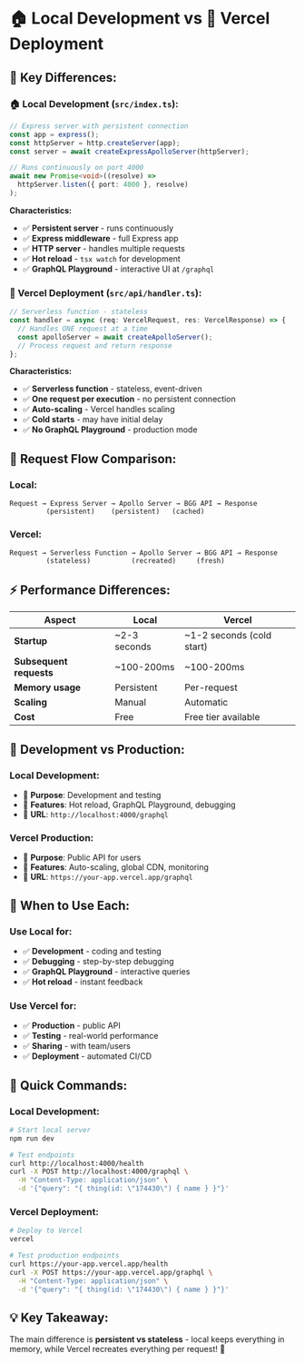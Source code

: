 # 🏠 **Local Development vs 🚀 Vercel Deployment**

## 🔄 **Key Differences:**

### **🏠 Local Development (`src/index.ts`):**
```typescript
// Express server with persistent connection
const app = express();
const httpServer = http.createServer(app);
const server = await createExpressApolloServer(httpServer);

// Runs continuously on port 4000
await new Promise<void>((resolve) => 
  httpServer.listen({ port: 4000 }, resolve)
);
```

**Characteristics:**
- ✅ **Persistent server** - runs continuously
- ✅ **Express middleware** - full Express app
- ✅ **HTTP server** - handles multiple requests
- ✅ **Hot reload** - `tsx watch` for development
- ✅ **GraphQL Playground** - interactive UI at `/graphql`

### **🚀 Vercel Deployment (`src/api/handler.ts`):**
```typescript
// Serverless function - stateless
const handler = async (req: VercelRequest, res: VercelResponse) => {
  // Handles ONE request at a time
  const apolloServer = await createApolloServer();
  // Process request and return response
};
```

**Characteristics:**
- ✅ **Serverless function** - stateless, event-driven
- ✅ **One request per execution** - no persistent connection
- ✅ **Auto-scaling** - Vercel handles scaling
- ✅ **Cold starts** - may have initial delay
- ✅ **No GraphQL Playground** - production mode

## 🔄 **Request Flow Comparison:**

### **Local:**
```
Request → Express Server → Apollo Server → BGG API → Response
         (persistent)    (persistent)   (cached)
```

### **Vercel:**
```
Request → Serverless Function → Apollo Server → BGG API → Response
         (stateless)          (recreated)     (fresh)
```

## ⚡ **Performance Differences:**

| Aspect | Local | Vercel |
|--------|-------|--------|
| **Startup** | ~2-3 seconds | ~1-2 seconds (cold start) |
| **Subsequent requests** | ~100-200ms | ~100-200ms |
| **Memory usage** | Persistent | Per-request |
| **Scaling** | Manual | Automatic |
| **Cost** | Free | Free tier available |

## 🎯 **Development vs Production:**

### **Local Development:**
- 🎯 **Purpose**: Development and testing
- 🔧 **Features**: Hot reload, GraphQL Playground, debugging
- 📍 **URL**: `http://localhost:4000/graphql`

### **Vercel Production:**
- 🎯 **Purpose**: Public API for users
- 🔧 **Features**: Auto-scaling, global CDN, monitoring
- 📍 **URL**: `https://your-app.vercel.app/graphql`

## 🎯 **When to Use Each:**

### **Use Local for:**
- ✅ **Development** - coding and testing
- ✅ **Debugging** - step-by-step debugging
- ✅ **GraphQL Playground** - interactive queries
- ✅ **Hot reload** - instant feedback

### **Use Vercel for:**
- ✅ **Production** - public API
- ✅ **Testing** - real-world performance
- ✅ **Sharing** - with team/users
- ✅ **Deployment** - automated CI/CD

## 🚀 **Quick Commands:**

### **Local Development:**
```bash
# Start local server
npm run dev

# Test endpoints
curl http://localhost:4000/health
curl -X POST http://localhost:4000/graphql \
  -H "Content-Type: application/json" \
  -d '{"query": "{ thing(id: \"174430\") { name } }"}'
```

### **Vercel Deployment:**
```bash
# Deploy to Vercel
vercel

# Test production endpoints
curl https://your-app.vercel.app/health
curl -X POST https://your-app.vercel.app/graphql \
  -H "Content-Type: application/json" \
  -d '{"query": "{ thing(id: \"174430\") { name } }"}'
```

## 💡 **Key Takeaway:**

The main difference is **persistent vs stateless** - local keeps everything in memory, while Vercel recreates everything per request! 🚀
